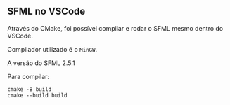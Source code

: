 ## SFML no VSCode

Através do CMake, foi possível compilar e rodar o SFML mesmo dentro do VSCode.

Compilador utilizado é o `MinGW`.

A versão do SFML 2.5.1

Para compilar:

```
cmake -B build
cmake --build build
```
